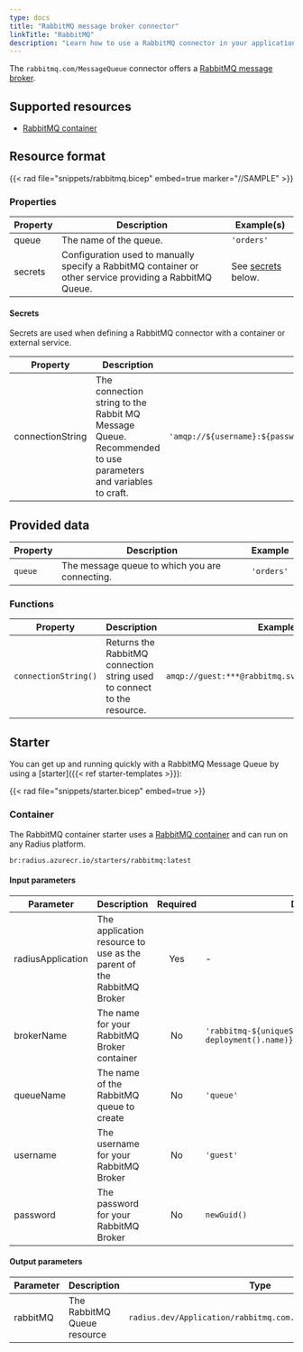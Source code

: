 ```yaml
---
type: docs
title: "RabbitMQ message broker connector"
linkTitle: "RabbitMQ"
description: "Learn how to use a RabbitMQ connector in your application"
---
```


The `rabbitmq.com/MessageQueue` connector offers a [RabbitMQ message broker](https://www.rabbitmq.com/).

## Supported resources

- [RabbitMQ container](https://hub.docker.com/_/rabbitmq/)

## Resource format

{{< rad file="snippets/rabbitmq.bicep" embed=true marker="//SAMPLE" >}}

### Properties

| Property | Description | Example(s) |
|----------|-------------|---------|
| queue | The name of the queue. | `'orders'` |
| secrets  | Configuration used to manually specify a RabbitMQ container or other service providing a RabbitMQ Queue. | See [secrets](#secrets) below.

#### Secrets

Secrets are used when defining a RabbitMQ connector with a container or external service.

| Property | Description | Example |
|----------|-------------|---------|
| connectionString | The connection string to the Rabbit MQ Message Queue. Recommended to use parameters and variables to craft. | `'amqp://${username}:${password}@${rmqContainer.properties.host}:${rmqContainer.properties.port}'`

## Provided data

| Property | Description | Example |
|----------|-------------|---------|
| `queue` | The message queue to which you are connecting. | `'orders'`

### Functions

| Property | Description | Example |
|----------|-------------|---------|
| `connectionString()` | Returns the RabbitMQ connection string used to connect to the resource. | `amqp://guest:***@rabbitmq.svc.local.cluster:5672` |

## Starter

You can get up and running quickly with a RabbitMQ Message Queue by using a [starter]({{< ref starter-templates >}}):

{{< rad file="snippets/starter.bicep" embed=true >}}

### Container

The RabbitMQ container starter uses a [RabbitMQ container](https://hub.docker.com/_/rabbitmq/) and can run on any Radius platform.

```
br:radius.azurecr.io/starters/rabbitmq:latest
```

#### Input parameters

| Parameter | Description | Required | Default |
|-----------|-------------|:--------:|---------|
| radiusApplication | The application resource to use as the parent of the RabbitMQ Broker | Yes | - |
| brokerName | The name for your RabbitMQ Broker container | No | `'rabbitmq-${uniqueString(resourceGroup().id, deployment().name)}'` |
| queueName | The name of the RabbitMQ queue to create | No | `'queue'` |
| username | The username for your RabbitMQ Broker | No | `'guest'` |
| password | The password for your RabbitMQ Broker | No | `newGuid()` |

#### Output parameters

| Parameter | Description | Type |
|-----------|-------------|------|
| rabbitMQ | The RabbitMQ Queue resource | `radius.dev/Application/rabbitmq.com.MessageQueue@v1alpha3` |
